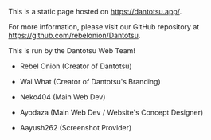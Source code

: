 This is a static page hosted on https://dantotsu.app/. 

For more information, please visit our GitHub repository at https://github.com/rebelonion/Dantotsu.

This is run by the Dantotsu Web Team!

- Rebel Onion (Creator of Dantotsu)

- Wai What (Creator of Dantotsu's Branding)

- Neko404 (Main Web Dev)

- Ayodaza (Main Web Dev / Website's Concept Designer)

- Aayush262 (Screenshot Provider)
